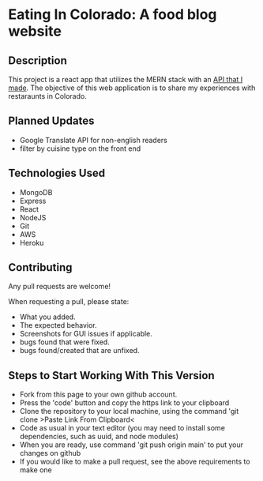 # Eating In Colorado: A food blog website

## Description
This project is a react app that utilizes the MERN stack with an <a href="https://github.com/agcarvr/foodblog-API" target="_blank">API that I made</a>. The objective of this web application is to share my experiences with restaraunts in Colorado.

## Planned Updates
* Google Translate API for non-english readers
* filter by cuisine type on the front end

## Technologies Used
* MongoDB
* Express
* React
* NodeJS
* Git
* AWS
* Heroku

## Contributing
Any pull requests are welcome!

When requesting a pull, please state:
* What you added.
* The expected behavior.
* Screenshots for GUI issues if applicable.
* bugs found that were fixed.
* bugs found/created that are unfixed.

## Steps to Start Working With This Version

* Fork from this page to your own github account.
* Press the 'code' button and copy the https link to your clipboard
* Clone the repository to your local machine, using the command 'git clone >Paste Link From Clipboard<
* Code as usual in your text editor (you may need to install some dependencies, such as uuid, and node modules)
* When you are ready, use command 'git push origin main' to put your changes on github
* If you would like to make a pull request, see the above requirements to make one
